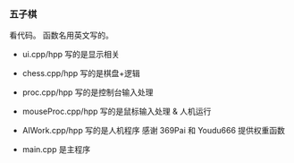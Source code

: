 ### 五子棋

看代码。
函数名用英文写的。

- ui.cpp/hpp 写的是显示相关

- chess.cpp/hpp 写的是棋盘+逻辑

- proc.cpp/hpp 写的是控制台输入处理

- mouseProc.cpp/hpp 写的是鼠标输入处理 & 人机运行

- AIWork.cpp/hpp 写的是人机程序
  感谢 369Pai 和 Youdu666 提供权重函数

- main.cpp 是主程序
